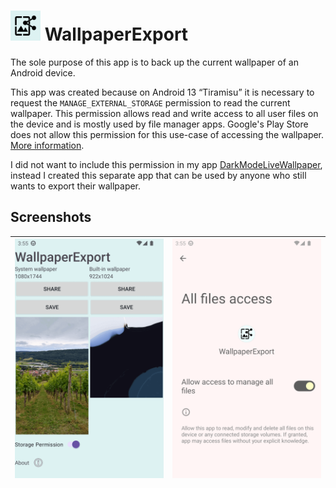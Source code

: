 # <img src="fastlane/metadata/android/en-US/images/icon.png" alt="Launcher icon" height="48"> WallpaperExport

The sole purpose of this app is to back up the current wallpaper of an Android device.

This app was created because on Android 13 “Tiramisu” it is necessary to request the `MANAGE_EXTERNAL_STORAGE` permission to read the current wallpaper. This permission allows read and write access to all user files on the device and is mostly used by file manager apps. Google's Play Store does not allow this permission for this use-case of accessing the wallpaper. [More information](https://developer.android.com/training/data-storage/manage-all-files).

I did not want to include this permission in my app [DarkModeLiveWallpaper](https://github.com/cvzi/darkmodewallpaper/), instead I created this separate app that can be used by anyone who still wants to export their wallpaper.

## Screenshots

| <img src="/fastlane/metadata/android/en-US/images/phoneScreenshots/1_en-US.png" alt="Main Activity" /> | <img src="images/PermissionScreen.png" alt="Permission Screen"/> |
| --- | ---- |
